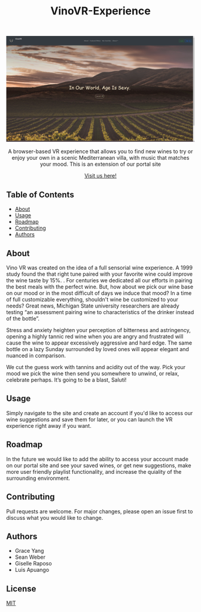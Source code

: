 <h1 align="center">VinoVR-Experience</h1> <br>

![picture](vino-vr/client/src/images/reactscreenshot.png)

<p align="center">
A browser-based VR experience that allows you to find new wines to try or enjoy your own in a scenic Mediterranean villa, with music that matches your mood. This is an extension of our portal site
</p>

<p align="center">
    <a href="#">Visit us here!</a>
</p>

## Table of Contents

- [About](#about)
- [Usage](#usage)
- [Roadmap](#roadmap)
- [Contributing](#contributing)
- [Authors](#authors)

## About

Vino VR was created on the idea of a full sensorial wine experience. A 1999 study found the that right tune paired with your favorite wine could improve the wine taste by 15%. . For centuries we dedicated all our efforts in pairing the best meals with the perfect wine. But, how about we pick our wine base on our mood or in the most difficult of days we induce that mood?
In a time of full customizable everything, shouldn't wine be customized to your needs? Great news, Michigan State university researchers are already testing “an assessment pairing wine to characteristics of the drinker instead of the bottle”.

Stress and anxiety heighten your perception of bitterness and astringency, opening a highly tannic red wine when you are angry and frustrated will cause the wine to appear excessively aggressive and hard edge. The same bottle on a lazy Sunday surrounded by loved ones will appear elegant and nuanced in comparison.

We cut the guess work with tannins and acidity out of the way. Pick your mood we pick the wine then send you somewhere to unwind, or relax, celebrate perhaps. It’s going to be a blast, Saluti!

## Usage

Simply navigate to the site and create an account if you'd like to access our wine suggestions and save them for later, or you can launch the VR experience right away if you want.

## Roadmap

In the future we would like to add the ability to access your account made on our portal site and see your saved wines, or get new suggestions, make more user friendly playlist functionality, and increase the quiality of the surrounding environment.

## Contributing

Pull requests are welcome. For major changes, please open an issue first to discuss what you would like to change.

## Authors

- Grace Yang
- Sean Weber
- Giselle Raposo
- Luis Apuango

## License
[MIT](https://choosealicense.com/licenses/mit/)